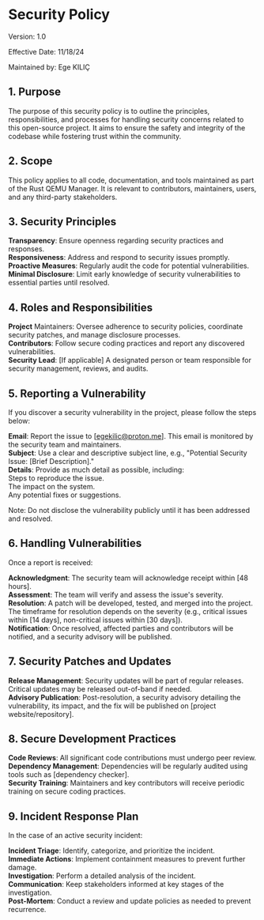 # Security Policy

Version: 1.0

Effective Date: 11/18/24

Maintained by: Ege KILIÇ

## 1. Purpose

The purpose of this security policy is to outline the principles, responsibilities, and processes for handling security concerns related to this open-source project. It aims to ensure the safety and integrity of the codebase while fostering trust within the community.

## 2. Scope

This policy applies to all code, documentation, and tools maintained as part of the Rust QEMU Manager. It is relevant to contributors, maintainers, users, and any third-party stakeholders.
## 3. Security Principles

  **Transparency**: Ensure openness regarding security practices and responses.<br>
  **Responsiveness**: Address and respond to security issues promptly.<br>
  **Proactive Measures**: Regularly audit the code for potential vulnerabilities.<br>
  **Minimal Disclosure**: Limit early knowledge of security vulnerabilities to essential parties until resolved.<br>

## 4. Roles and Responsibilities

  **Project** Maintainers: Oversee adherence to security policies, coordinate security patches, and manage disclosure processes.<br>
  **Contributors**: Follow secure coding practices and report any discovered vulnerabilities.<br>
  **Security Lead**: [If applicable] A designated person or team responsible for security management, reviews, and audits.<br>

## 5. Reporting a Vulnerability

If you discover a security vulnerability in the project, please follow the steps below:

  **Email**: Report the issue to [egekilic@proton.me]. This email is monitored by the security team and maintainers.<br>
  **Subject**: Use a clear and descriptive subject line, e.g., "Potential Security Issue: [Brief Description]."<br>
  **Details**: Provide as much detail as possible, including:<br>
      Steps to reproduce the issue.<br>
      The impact on the system.<br>
      Any potential fixes or suggestions.<br>

Note: Do not disclose the vulnerability publicly until it has been addressed and resolved.

## 6. Handling Vulnerabilities

Once a report is received:

  **Acknowledgment**: The security team will acknowledge receipt within [48 hours].<br>
  **Assessment**: The team will verify and assess the issue's severity.<br>
  **Resolution**: A patch will be developed, tested, and merged into the project. The timeframe for resolution depends on the severity (e.g., critical issues within [14 days], non-critical issues within [30 days]).<br>
  **Notification**: Once resolved, affected parties and contributors will be notified, and a security advisory will be published.<br>

## 7. Security Patches and Updates

  **Release Management**: Security updates will be part of regular releases. Critical updates may be released out-of-band if needed.<br>
  **Advisory Publication**: Post-resolution, a security advisory detailing the vulnerability, its impact, and the fix will be published on [project website/repository].<br>

## 8. Secure Development Practices
  
  **Code Reviews**: All significant code contributions must undergo peer review.<br>
  **Dependency Management**: Dependencies will be regularly audited using tools such as [dependency checker].<br>
  **Security Training**: Maintainers and key contributors will receive periodic training on secure coding practices.<br>

## 9. Incident Response Plan

In the case of an active security incident:

  **Incident Triage**: Identify, categorize, and prioritize the incident.<br>
  **Immediate Actions**: Implement containment measures to prevent further damage.<br>
  **Investigation**: Perform a detailed analysis of the incident.<br>
  **Communication**: Keep stakeholders informed at key stages of the investigation.<br>
  **Post-Mortem**: Conduct a review and update policies as needed to prevent recurrence.<br>
